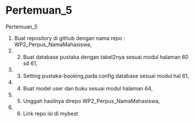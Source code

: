 # Pertemuan_5
Pertemuan_5 
1. Buat repository di github dengan nama repo : WP2_Perpus_NamaMahasiswa, 
2. 2. Buat database pustaka dengan tabel2nya sesuai modul halaman 60 sd 61, 
3. 3. Setting pustaka-booking,pada config database sesuai modul hal 61, 
4. 4. Buat model user dan buku sesuai modul halaman 64, 
5. 5. Unggah hasilnya direpo WP2_Perpus_NamaMahasiswa, 
6. 6. Link repo isi di mybest
